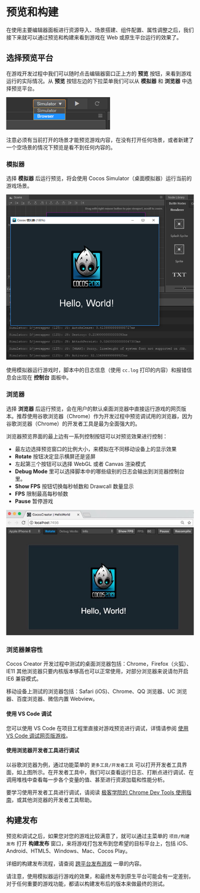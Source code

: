 # 预览和构建

在使用主要编辑器面板进行资源导入、场景搭建、组件配置、属性调整之后，我们接下来就可以通过预览和构建来看到游戏在 Web 或原生平台运行的效果了。

## 选择预览平台

在游戏开发过程中我们可以随时点击编辑器窗口正上方的 **预览** 按钮，来看到游戏运行的实际情况。从 **预览** 按钮左边的下拉菜单我们可以从 **模拟器** 和 **浏览器** 中选择预览平台。

![select platform](preview-build/select-platform.png)

注意必须有当前打开的场景才能预览游戏内容，在没有打开任何场景，或者新建了一个空场景的情况下预览是看不到任何内容的。

### 模拟器

选择 **模拟器** 后运行预览，将会使用 Cocos Simulator（桌面模拟器）运行当前的游戏场景。

![simulator](preview-build/simulator.png)

使用模拟器运行游戏时，脚本中的日志信息（使用 `cc.log` 打印的内容）和报错信息会出现在 **控制台** 面板中。

### 浏览器

选择 **浏览器** 后运行预览，会在用户的默认桌面浏览器中直接运行游戏的网页版本。推荐使用谷歌浏览器（Chrome）作为开发过程中预览调试用的浏览器，因为谷歌浏览器（Chrome）的开发者工具是最为全面强大的。

浏览器预览界面的最上边有一系列控制按钮可以对预览效果进行控制：

- 最左边选择预览窗口的比例大小，来模拟在不同移动设备上的显示效果
- **Rotate** 按钮决定显示横屏还是竖屏
- 左起第三个按钮可以选择 WebGL 或者 Canvas 渲染模式
- **Debug Mode** 里可以选择脚本中的哪些级别的日志会输出到浏览器控制台里。
- **Show FPS** 按钮切换每秒帧数和 Drawcall 数量显示
- **FPS** 限制最高每秒帧数
- **Pause** 暂停游戏

![browser](preview-build/browser.png)

### 浏览器兼容性

Cocos Creator 开发过程中测试的桌面浏览器包括：Chrome，Firefox（火狐）、IE11
其他浏览器只要内核版本够高也可以正常使用，对部分浏览器来说请勿开启 IE6 兼容模式。

移动设备上测试的浏览器包括：Safari (iOS)、Chrome、QQ 浏览器、UC 浏览器、百度浏览器、微信内置 Webview。

#### 使用 VS Code 调试

您可以使用 VS Code 在项目工程里直接对游戏预览进行调试，详情请参阅 [使用 VS Code 调试网页版游戏](../coding-setup.md##-vs-code--1)。

#### 使用浏览器开发者工具进行调试

以谷歌浏览器为例，通过功能菜单的 `更多工具/开发者工具` 可以打开开发者工具界面，如上图所示。在开发者工具中，我们可以查看运行日志、打断点进行调试、在调用堆栈中查看每一步各个变量的值、甚至进行资源加载和性能分析。

要学习使用开发者工具进行调试，请阅读 [极客学院的 Chrome Dev Tools 使用指南](http://wiki.jikexueyuan.com/project/chrome-devtools/overview.html)，或其他浏览器的开发者工具帮助。

## 构建发布

预览和调试之后，如果您对您的游戏比较满意了，就可以通过主菜单的 `项目/构建发布` 打开 **构建发布** 窗口，来将游戏打包发布到您希望的目标平台上，包括 iOS、Android、HTML5、Windows、Mac、Cocos Play。

详细的构建发布流程，请查阅 [跨平台发布游戏](../../publish/index.md) 一章的内容。

请注意，使用模拟器运行游戏的效果，和最终发布到原生平台可能会有一定差别，对于任何重要的游戏功能，都请以构建发布后的版本来做最终的测试。
